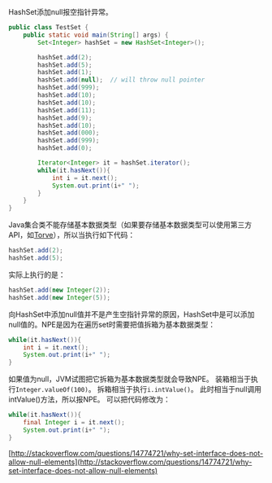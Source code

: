 HashSet添加null报空指针异常。
```java
public class TestSet {
    public static void main(String[] args) {
        Set<Integer> hashSet = new HashSet<Integer>();

        hashSet.add(2);
        hashSet.add(5);
        hashSet.add(1);
        hashSet.add(null);  // will throw null pointer
        hashSet.add(999);
        hashSet.add(10);
        hashSet.add(10);
        hashSet.add(11);
        hashSet.add(9);
        hashSet.add(10);
        hashSet.add(000);
        hashSet.add(999);
        hashSet.add(0);

        Iterator<Integer> it = hashSet.iterator();
        while(it.hasNext()){
            int i = it.next();
            System.out.print(i+" ");
        }
    }
}
```
Java集合类不能存储基本数据类型（如果要存储基本数据类型可以使用第三方API，如[Torve](http://trove.starlight-systems.com/)），所以当执行如下代码：
```java
hashSet.add(2);
hashSet.add(5);
```
实际上执行的是：
```java
hashSet.add(new Integer(2));
hashSet.add(new Integer(5));
```
向HashSet中添加null值并不是产生空指针异常的原因，HashSet中是可以添加null值的。NPE是因为在遍历set时需要把值拆箱为基本数据类型：
```java
while(it.hasNext()){
    int i = it.next();
    System.out.print(i+" ");
}
```
如果值为null，JVM试图把它拆箱为基本数据类型就会导致NPE。
装箱相当于执行`Integer.valueOf(100)`。
拆箱相当于执行`i.intValue()`。
此时相当于null调用intValue()方法，所以报NPE。
可以把代码修改为：
```java
while(it.hasNext()){
    final Integer i = it.next();
    System.out.print(i+" ");
}
```

[http://stackoverflow.com/questions/14774721/why-set-interface-does-not-allow-null-elements](http://stackoverflow.com/questions/14774721/why-set-interface-does-not-allow-null-elements)
